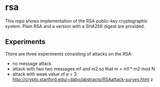 # rsa
  This repo shows implementation of the RSA public-key cryptographic system. Plain RSA and a version with a SHA256 digest are provided.
## Experiments
  There are three experiments consisting of attacks on the RSA:
- no message attack
- attack with two two messages m1 and m2 so that m = m1 * m2 mod N
- attack with weak value of e = 3 http://crypto.stanford.edu/~dabo/abstracts/RSAattack-survey.html z
